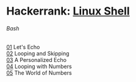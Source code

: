 # Hackerrank: [Linux Shell](https://www.hackerrank.com/domains/shell)  
  
###### Bash
  
[01](src/hackerrank/bash/01_lets_echo.sh) Let's Echo  
[02](src/hackerrank/bash/02_looping_and_skipping.sh) Looping and Skipping  
[03](src/hackerrank/bash/03_a_personalized_echo.sh) A Personalized Echo  
[04](src/hackerrank/bash/04_looping_with_numbers.sh) Looping with Numbers  
[05](src/hackerrank/bash/05_the_world_of_numbers.sh) The World of Numbers  
  